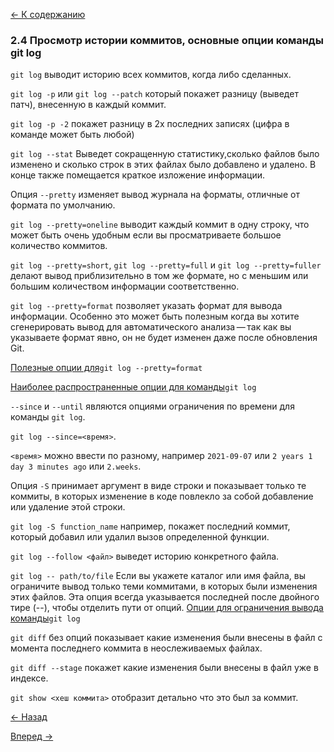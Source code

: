 [<- К содержанию](readme.md)

### 2.4 Просмотр истории коммитов, основные опции команды git log

`git log` выводит историю всех коммитов, когда либо сделанных.

`git log -p` или `git log --patch` который покажет разницу (выведет патч), внесенную в каждый коммит.

`git log -p -2` покажет разницу в 2х последних записях (цифра в команде может быть любой)

`git log --stat` Выведет сокращенную статистику,сколько файлов было изменено и сколько строк в этих файлах было добавлено и удалено. В конце также помещается краткое изложение информации.

Опция `--pretty` изменяет вывод журнала на форматы, отличные от формата по умолчанию.

`git log --pretty=oneline` выводит каждый коммит в одну строку, что может быть очень удобным если вы просматриваете большое количество коммитов.

`git log --pretty=short`, `git log --pretty=full` и `git log --pretty=fuller` делают вывод приблизительно в том же формате, но с меньшим или большим количеством информации соответственно.

`git log --pretty=format` позволяет указать формат для вывода информации. Особенно это может быть полезным когда вы хотите сгенерировать вывод для автоматического анализа — так как вы указываете формат явно, он не будет изменен даже после обновления Git.

[Полезные опции для](https://git-scm.com/book/ru/v2/%D0%9E%D1%81%D0%BD%D0%BE%D0%B2%D1%8B-Git-%D0%9F%D1%80%D0%BE%D1%81%D0%BC%D0%BE%D1%82%D1%80-%D0%B8%D1%81%D1%82%D0%BE%D1%80%D0%B8%D0%B8-%D0%BA%D0%BE%D0%BC%D0%BC%D0%B8%D1%82%D0%BE%D0%B2#rpretty_format)`git log --pretty=format`

[Наиболее распространенные опции для команды](https://git-scm.com/book/ru/v2/%D0%9E%D1%81%D0%BD%D0%BE%D0%B2%D1%8B-Git-%D0%9F%D1%80%D0%BE%D1%81%D0%BC%D0%BE%D1%82%D1%80-%D0%B8%D1%81%D1%82%D0%BE%D1%80%D0%B8%D0%B8-%D0%BA%D0%BE%D0%BC%D0%BC%D0%B8%D1%82%D0%BE%D0%B2#rlog_options)`git log`

`--since` и `--until` являются опциями ограничения по времени для команды `git log`.

`git log --since=<время>`.

`<время>` можно ввести по разному, например `2021-09-07` или `2 years 1 day 3 minutes ago` или `2.weeks`.

 Опция `-S` принимает аргумент в виде строки и показывает только те коммиты, в которых изменение в коде повлекло за собой добавление или удаление этой строки.

 `git log -S function_name` например, покажет последний коммит, который добавил или удалил вызов определенной функции.

`git log --follow <файл>` выведет историю конкретного файла.

`git log -- path/to/file` Если вы укажете каталог или имя файла, вы ограничите вывод только теми коммитами, в которых были изменения этих файлов. Эта опция всегда указывается последней после двойного тире (--), чтобы отделить пути от опций.
[ Опции для ограничения вывода команды](https://git-scm.com/book/ru/v2/%D0%9E%D1%81%D0%BD%D0%BE%D0%B2%D1%8B-Git-%D0%9F%D1%80%D0%BE%D1%81%D0%BC%D0%BE%D1%82%D1%80-%D0%B8%D1%81%D1%82%D0%BE%D1%80%D0%B8%D0%B8-%D0%BA%D0%BE%D0%BC%D0%BC%D0%B8%D1%82%D0%BE%D0%B2#rlimit_options)`git log`

`git diff` без опций показывает какие изменения были внесены в файл с момента последнего коммита в неослеживаемых файлах.

`git diff --stage` покажет какие изменения были внесены в файл уже в индексе.

`git show <хеш коммита>` отобразит детально что это был за коммит.

[<- Назад](file-gitignore.md)

[Вперед ->](undoing-things.md)